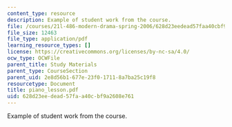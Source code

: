 ```yaml
---
content_type: resource
description: Example of student work from the course.
file: /courses/21l-486-modern-drama-spring-2006/628d23eedead57faa40cbf9a2608e761_piano_lesson.pdf
file_size: 12463
file_type: application/pdf
learning_resource_types: []
license: https://creativecommons.org/licenses/by-nc-sa/4.0/
ocw_type: OCWFile
parent_title: Study Materials
parent_type: CourseSection
parent_uid: 2e8d56b1-677e-23f0-1711-8a7ba25c19f8
resourcetype: Document
title: piano_lesson.pdf
uid: 628d23ee-dead-57fa-a40c-bf9a2608e761
---
```

Example of student work from the course.